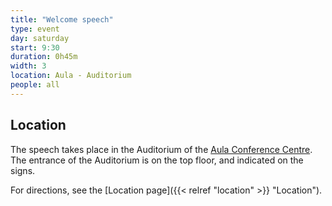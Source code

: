 ```yaml
---
title: "Welcome speech"
type: event
day: saturday
start: 9:30
duration: 0h45m
width: 3
location: Aula - Auditorium
people: all
---
```


## Location
The speech takes place in the Auditorium of the [Aula Conference Centre](https://iamap.tudelft.nl/en/poi/aula-conference-center/).
The entrance of the Auditorium is on the top floor, and indicated on the signs.

For directions, see the [Location page]({{< relref "location" >}} "Location").
